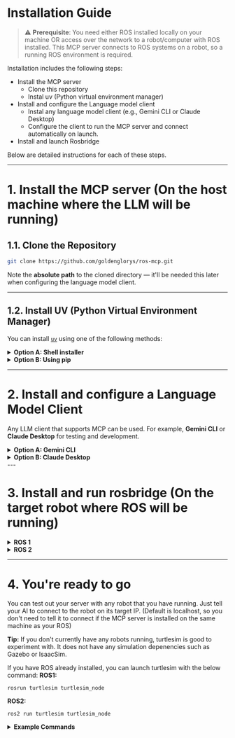 # Installation Guide

> ⚠️ **Prerequisite**: You need either ROS installed locally on your machine OR access over the network to a robot/computer with ROS installed. This MCP server connects to ROS systems on a robot, so a running ROS environment is required.

Installation includes the following steps:

- Install the MCP server
  - Clone this repository
  - Instal uv (Python virtual environment manager)
- Install and configure the Language model client
  - Instal any language model client (e.g., Gemini CLI or Claude Desktop)
  - Configure the client to run the MCP server and connect automatically on launch.
- Install and launch Rosbridge

Below are detailed instructions for each of these steps.

---

# 1. Install the MCP server (On the host machine where the LLM will be running)

## 1.1. Clone the Repository

```bash
git clone https://github.com/goldenglorys/ros-mcp.git
```

Note the **absolute path** to the cloned directory — it'll be needed this later when configuring the language model client.

---

## 1.2. Install UV (Python Virtual Environment Manager)

You can install [`uv`](https://github.com/astral-sh/uv) using one of the following methods:

<details>
<summary><strong>Option A: Shell installer</strong></summary>

```bash
curl -LsSf https://astral.sh/uv/install.sh | sh
```

</details>

<details>
<summary><strong>Option B: Using pip</strong></summary>

```bash
pip install uv
```

</details>

---

# 2. Install and configure a Language Model Client

Any LLM client that supports MCP can be used. For example, **Gemini CLI** or **Claude Desktop** for testing and development.

<details>
<summary><strong>Option A: Gemini CLI</strong></summary>

## 2.1. Install Gemini CLI

- Installation of Gemini-CLI. [https://github.com/google-gemini/gemini-cli]

## 2.2. Configure Gemini CLI

- Open `settings.json` file of Gemini CLI, located `~/.gemini/settings.json`
- Add "mcpServer" setting below in the `settings.json`

```json
{
  "mcpServers": {
    "ros-mcp": {
      "command": "uv",
      "args": [
        "--directory",
        "/<ABSOLUTE_PATH>/ros-mcp",
        "run",
        "server.py"
      ]
    }
  }
}
```

- Replace `<ABSOLUTE_PATH>` with the full path to your cloned directory.

## 2.3. Test the Connection

- Run `gemini` and check if `ros-mcp` appears as a tool.

## 2.4. Troubleshooting

- If the server doesn’t appear, verify the path in `settings.json` and ensure UV is installed.

- Restart your terminal or run `pkill -f gemini` and retry.

</details>

<details>
<summary><strong>Option B: Claude Desktop</strong></summary>

<details>
<summary><strong>Linux (Ubuntu)</strong></summary>

## 2.1. Download Claude Desktop

- Follow the installation instruction from the community-supported [claude-desktop-debian](https://github.com/aaddrick/claude-desktop-debian)

## 2.2. Configure Claude Desktop to launch the MCP server

- Locate and edit the `claude_desktop_config.json` file:
- (If the file does not exist, create it)

```bash
~/.config/Claude/claude_desktop_config.json
```

- Add the following to the `"mcpServers"` section of the JSON file
- Make sure to replace `<ABSOLUTE_PATH>` with the **full absolute path** to your `ros-mcp` folder (note: `~` for home directory may not work in JSON files):

```json
{
  "mcpServers": {
    "ros-mcp": {
      "command": "uv",
      "args": [
        "--directory",
        "/<ABSOLUTE_PATH>/ros-mcp",
        "run",
        "server.py"
      ]
    }
  }
}
```

## 2.3. Test the connection

- Launch Claude Desktop and check connection status.
- The ros-mcp should be visible in your list of tools.

## 2.4. Troubleshooting

- If the `ros-mcp` doesn't appear even after correctly configuring `claude_desktop_config.json`, try completely shutting down Claude Desktop using the commands below and then restarting it. This could be a Claude Desktop caching issue.

```bash
# Completely terminate Claude Desktop processes
pkill -f claude-desktop
# Or alternatively
killall claude-desktop

# Restart Claude Desktop
claude-desktop
```

</details>

<details>
<summary><strong>MacOS</strong></summary>

## 2.1. Download Claude Desktop

- Download from [claude.ai](https://claude.ai/download)

## 2.2. Configure Claude Desktop to launch the MCP server

- Locate and edit the `claude_desktop_config.json` file:
- (If the file does not exist, create it)

```bash
~/Library/Application\ Support/Claude/claude_desktop_config.json
```

- Add the following to the `"mcpServers"` section of the JSON file
- Make sure to replace `<ABSOLUTE_PATH>` with the **full absolute path** to your `ros-mcp` folder (note: `~` for home directory may not work in JSON files):

```json
{
  "mcpServers": {
    "ros-mcp": {
      "command": "uv",
      "args": [
        "--directory",
        "/<ABSOLUTE_PATH>/ros-mcp",
        "run",
        "server.py"
      ]
    }
  }
}
```

## 2.3. Test the connection

- Launch Claude Desktop and check connection status.
- The ros-mcp should be visible in your list of tools.

</details>

<details>
<summary><strong>Windows (Using WSL)</strong></summary>

## 2.1. Download Claude Desktop

This will have Claude running on Windows and the MCP server running on WSL. We assume that you had cloned the repository and installed UV on your [WSL](https://apps.microsoft.com/detail/9pn20msr04dw?hl=en-US&gl=US)

- Download from [claude.ai](https://claude.ai/download)

## 2.2. Configure Claude Desktop to launch the MCP server

- Locate and edit the `claude_desktop_config.json` file:
- (If the file does not exist, create it)

```bash
~/.config/Claude/claude_desktop_config.json
```

- Add the following to the `"mcpServers"` section of the JSON file
- Make sure to replace `<ABSOLUTE_PATH>` with the **full absolute path** to your `ros-mcp` folder (note: `~` for home directory may not work in JSON files):
- Set the **full WSL path** to your `uv` installation (e.g., `/home/youruser/.local/bin/uv`)
- Use the correct **WSL distribution name** (e.g., `"Ubuntu-22.04"`)

```json
{
  "mcpServers": {
    "ros-mcp": {
      "command": "wsl",
      "args": [
        "-d", "Ubuntu-22.04",
        "/home/youruser/.local/bin/uv",
        "--directory",
        "/<ABSOLUTE_PATH>/ros-mcp",
        "run",
        "server.py"
      ]
    }
  }
}
```

## 2.3. Test the connection

- Launch Claude Desktop and check connection status.
- The ros-mcp should be visible in your list of tools.

</details>
</details>
---

# 3. Install and run rosbridge (On the target robot where ROS will be running)

<details>
<summary><strong>ROS 1</strong></summary>

## 3.1. Install `rosbridge_server`

This package is required for MCP to interface with ROS or ROS 2 via WebSocket. It needs to be installed on the same machine that is running ROS.

For ROS Noetic

```bash
sudo apt install ros-noetic-rosbridge-server
```

<details>
<summary>For other ROS Distros</summary>

```bash
sudo apt install ros-${ROS_DISTRO}-rosbridge-server
```

</details>

```bash
sudo apt install ros-humble-rosbridge-server
```

## 3.2. Launch rosbridge in your ROS environment

```bash
roslaunch rosbridge_server rosbridge_websocket.launch
```

> ⚠️ Don’t forget to `source` your ROS workspace before launching, especially if you're using custom messages or services.

</details>

<details>
<summary><strong>ROS 2</strong></summary>

## 3.1. Install `rosbridge_server`

This package is required for MCP to interface with ROS or ROS 2 via WebSocket. It needs to be installed on the same machine that is running ROS.

For ROS 2 Humble

```bash
sudo apt install ros-humble-rosbridge-server
```

<details>
<summary>For other ROS Distros</summary>

```bash
sudo apt install ros-${ROS_DISTRO}-rosbridge-server
```

</details>

## 3.2. Launch rosbridge in your ROS environment

```bash
ros2 launch rosbridge_server rosbridge_websocket_launch.xml
```

> ⚠️ Don’t forget to `source` your ROS workspace before launching, especially if you're using custom messages or services.

</details>

---

# 4. You're ready to go

You can test out your server with any robot that you have running. Just tell your AI to connect to the robot on its target IP. (Default is localhost, so you don't need to tell it to connect if the MCP server is installed on the same machine as your ROS)

**Tip:** If you don't currently have any robots running, turtlesim is good to experiment with. It does not have any simulation depenencies such as Gazebo or IsaacSim.

If you have ROS already installed, you can launch turtlesim with the below command:
**ROS1:**

```
rosrun turtlesim turtlesim_node
```

**ROS2:**

```
ros2 run turtlesim turtlesim_node
```

<details>
<summary><strong>Example Commands</strong></summary>

### Natural language commands

Example:

```plaintext
Make the robot move forward.
```

### Query your ROS system

Example:  

```plaintext
What topics and services do you see on the robot?
```

</details>
